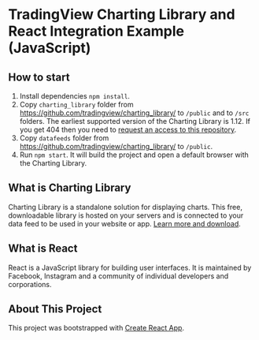 # TradingView Charting Library and React Integration Example (JavaScript)

## How to start

1. Install dependencies `npm install`.
1. Copy `charting_library` folder from https://github.com/tradingview/charting_library/ to `/public` and to `/src` folders. The earliest supported version of the Charting Library is 1.12. If you get 404 then you need to [request an access to this repository](https://www.tradingview.com/HTML5-stock-forex-bitcoin-charting-library/).
1. Copy `datafeeds` folder from https://github.com/tradingview/charting_library/ to `/public`.
1. Run `npm start`. It will build the project and open a default browser with the Charting Library.

## What is Charting Library

Charting Library is a standalone solution for displaying charts. This free, downloadable library is hosted on your servers and is connected to your data feed to be used in your website or app. [Learn more and download](https://www.tradingview.com/HTML5-stock-forex-bitcoin-charting-library/).

## What is React

React is a JavaScript library for building user interfaces. It is maintained by Facebook, Instagram and a community of individual developers and corporations.

## About This Project

This project was bootstrapped with [Create React App](https://github.com/facebookincubator/create-react-app).
